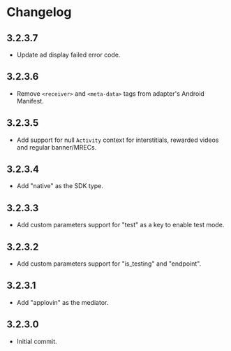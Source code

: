 # Changelog

## 3.2.3.7
* Update ad display failed error code.

## 3.2.3.6
* Remove `<receiver>` and `<meta-data>` tags from adapter's Android Manifest.

## 3.2.3.5
* Add support for null `Activity` context for interstitials, rewarded videos and regular banner/MRECs.

## 3.2.3.4
* Add "native" as the SDK type.

## 3.2.3.3
* Add custom parameters support for "test" as a key to enable test mode.

## 3.2.3.2
* Add custom parameters support for "is_testing" and "endpoint".

## 3.2.3.1
* Add "applovin" as the mediator.

## 3.2.3.0
* Initial commit.
